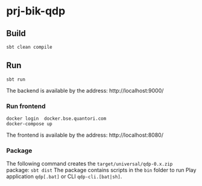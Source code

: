 # prj-bik-qdp

## Build
`
sbt clean compile
`

## Run
`
sbt run
`

The backend is available by the address:
http://localhost:9000/

### Run frontend
```
docker login  docker.bse.quantori.com
docker-compose up
```

The frontend is available by the address:
http://localhost:8080/

### Package
The following command creates the `target/universal/qdp-0.x.zip` package:
`
sbt dist
`
The package contains scripts in the `bin` folder to run Play application `qdp[.bat]` or CLI `qdp-cli.[bat|sh]`.
